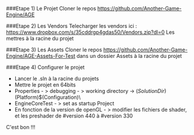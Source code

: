 ###Etape 1) Le Projet
Cloner le repos https://github.com/Another-Game-Engine/AGE

###Etape 2) Les Vendors
Telecharger les vendors ici : https://www.dropbox.com/s/35cddrgp4gdas50/Vendors.zip?dl=0
Les mettres à la racine du projet

###Etape 3) Les Assets
Cloner le repos https://github.com/Another-Game-Engine/AGE-Assets-For-Test dans un dossier Assets à la racine du projet

###Etape 4) Configurer le projet
- Lancer le .sln à la racine du projets
- Mettre le projet en 64bits
- Properties - > debugging - > working directory -> $(SolutionDir)$(Platform)\$(Configuration)\
- EngineCoreTest - > set as startup Project
- En fonction de la version de openGL - > modifier les fichiers de shader, et les preshader  de #version 440 à #version 330 

C'est bon !!!

